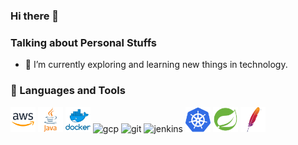 ### Hi there 👋

### Talking about Personal Stuffs
- 🌱 I’m currently exploring and learning new things in technology.

### 🧰 Languages and Tools
<p align="left">
<img src="https://github.com/github/explore/raw/main/topics/aws/aws.png" alt="aws" width="40" height="40"/>
<img src="https://github.com/github/explore/raw/main/topics/java/java.png" alt="java" width="40" height="40"/>
<img src="https://github.com/github/explore/raw/main/topics/docker/docker.png" alt="docker" width="40" height="40"/>
<img src="https://www.vectorlogo.zone/logos/google_cloud/google_cloud-icon.svg" alt="gcp" width="40" height="40"/> 
<img src="https://www.vectorlogo.zone/logos/git-scm/git-scm-icon.svg" alt="git" width="40" height="40"/>
<img src="https://www.vectorlogo.zone/logos/jenkins/jenkins-icon.svg" alt="jenkins" width="40" height="40"/>
<img src="https://github.com/github/explore/raw/main/topics/kubernetes/kubernetes.png" alt="kubernetes" width="40" height="40"/>
<img src="https://github.com/github/explore/raw/main/topics/spring-boot/spring-boot.png" alt="spring-boot" width="40" height="40"/>
<img src="https://github.com/github/explore/raw/main/topics/maven/maven.png" alt="maven" width="40" height="40"/>
</p>
<!--
**msharma84/msharma84** is a ✨ _special_ ✨ repository because its `README.md` (this file) appears on your GitHub profile.

Here are some ideas to get you started:

- 🔭 I’m currently working on ...
- 🌱 I’m currently learning ...
- 👯 I’m looking to collaborate on ...
- 🤔 I’m looking for help with ...
- 💬 Ask me about ...
- 📫 How to reach me: ...
- 😄 Pronouns: ...
- ⚡ Fun fact: ...
-->
